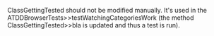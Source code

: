 ClassGettingTested should not be modified manually. It's used in the ATDDBrowserTests>>testWatchingCategoriesWork (the method ClassGettingTested>>bla is updated and thus a test is run).